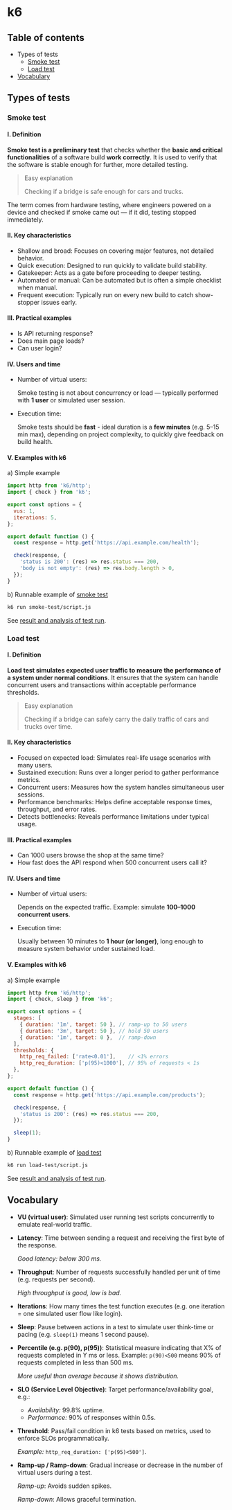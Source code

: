 # k6

## Table of contents

- Types of tests
    - [Smoke test](#smoke-test)
    - [Load test](#load-test)
- [Vocabulary](#Vocabulary)

## Types of tests

### Smoke test

#### I. Definition

**Smoke test is a preliminary test** that checks whether the **basic and critical functionalities** of a software build **work correctly**. It is used to verify that the software is stable enough for further, more detailed testing.

> Easy explanation 
>
> Checking if a bridge is safe enough for cars and trucks.

The term comes from hardware testing, where engineers powered on a device and checked if smoke came out — if it did, testing stopped immediately.

#### II. Key characteristics

- Shallow and broad: Focuses on covering major features, not detailed behavior.
- Quick execution: Designed to run quickly to validate build stability.
- Gatekeeper: Acts as a gate before proceeding to deeper testing.
- Automated or manual: Can be automated but is often a simple checklist when manual.
- Frequent execution: Typically run on every new build to catch show-stopper issues early.

#### III. Practical examples

- Is API returning response?
- Does main page loads?
- Can user login?

#### IV. Users and time

- Number of virtual users:
  
  Smoke testing is not about concurrency or load — typically performed with **1 user** or simulated user session.

- Execution time:

  Smoke tests should be **fast** - ideal duration is a **few minutes** (e.g. 5–15 min max), depending on project complexity, to quickly give feedback on build health.

#### V. Examples with k6

a) Simple example

```js
import http from 'k6/http';
import { check } from 'k6';

export const options = {
  vus: 1,
  iterations: 5,
};

export default function () {
  const response = http.get('https://api.example.com/health');

  check(response, {
    'status is 200': (res) => res.status === 200,
    'body is not empty': (res) => res.body.length > 0,
  });
}
```

b) Runnable example of [smoke test](smoke-test/script.js)

```bash
k6 run smoke-test/script.js
```

See [result and analysis of test run](smoke-test/analysis.md).

### Load test

#### I. Definition

**Load test simulates expected user traffic to measure the performance of a system under normal conditions**. It ensures that the system can handle concurrent users and transactions within acceptable performance thresholds.

> Easy explanation 
>
> Checking if a bridge can safely carry the daily traffic of cars and trucks over time.

#### II. Key characteristics

- Focused on expected load: Simulates real-life usage scenarios with many users.
- Sustained execution: Runs over a longer period to gather performance metrics.
- Concurrent users: Measures how the system handles simultaneous user sessions.
- Performance benchmarks: Helps define acceptable response times, throughput, and error rates.
- Detects bottlenecks: Reveals performance limitations under typical usage.

#### III. Practical examples

- Can 1000 users browse the shop at the same time?
- How fast does the API respond when 500 concurrent users call it?

#### IV. Users and time

- Number of virtual users:
  
  Depends on the expected traffic. Example: simulate **100–1000 concurrent users**.

- Execution time:

  Usually between 10 minutes to **1 hour (or longer)**, long enough to measure system behavior under sustained load.

#### V. Examples with k6

a) Simple example

```js
import http from 'k6/http';
import { check, sleep } from 'k6';

export const options = {
  stages: [
    { duration: '1m', target: 50 }, // ramp-up to 50 users
    { duration: '3m', target: 50 }, // hold 50 users
    { duration: '1m', target: 0 },  // ramp-down
  ],
  thresholds: {
    http_req_failed: ['rate<0.01'],    // <1% errors
    http_req_duration: ['p(95)<1000'], // 95% of requests < 1s
  },
};

export default function () {
  const response = http.get('https://api.example.com/products');

  check(response, {
    'status is 200': (res) => res.status === 200,
  });

  sleep(1);
}
```

b) Runnable example of [load test](load-test/script.js)

```bash
k6 run load-test/script.js
```

See [result and analysis of test run](load-test/analysis.md).

## Vocabulary

- **VU (virtual user)**: Simulated user running test scripts concurrently to emulate real-world traffic.
- **Latency**: Time between sending a request and receiving the first byte of the response.
  
  _Good latency: below 300 ms._

- **Throughput**: Number of requests successfully handled per unit of time (e.g. requests per second).

  _High throughput is good, low is bad._
- **Iterations**: How many times the test function executes (e.g. one iteration = one simulated user flow like login).
- **Sleep**: Pause between actions in a test to simulate user think-time or pacing (e.g. `sleep(1)` means 1 second pause).

- **Percentile (e.g. p(90), p(95))**: Statistical measure indicating that X% of requests completed in Y ms or less.
Example: `p(90)<500` means 90% of requests completed in less than 500 ms.

  _More useful than average because it shows distribution._

- **SLO (Service Level Objective)**: Target performance/availability goal, e.g.:
    - _Availability:_ 99.8% uptime.
    - _Performance:_ 90% of responses within 0.5s.
- **Threshold**: Pass/fail condition in k6 tests based on metrics, used to enforce SLOs programmatically.

  _Example:_ `http_req_duration: ['p(95)<500']`.
- **Ramp-up / Ramp-down**: Gradual increase or decrease in the number of virtual users during a test.

  _Ramp-up_: Avoids sudden spikes.
  
  _Ramp-down_: Allows graceful termination.



<!--
- performance tests
    significant number of users
- stress tests
- spike tests
-->